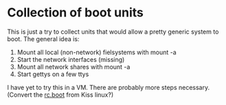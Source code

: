 # Collection of boot units
This is just a try to collect units that would allow a pretty generic system to boot. The general idea is:

1. Mount all local (non-network) fielsystems with mount -a
1. Start the network interfaces (missing)
1. Mount all network shares with mount -a
1. Start gettys on a few ttys 

I have yet to try this in a VM. There are probably more steps necessary. (Convert the [rc.boot](https://github.com/kisslinux/init/blob/master/lib/init/rc.boot) from Kiss linux?)